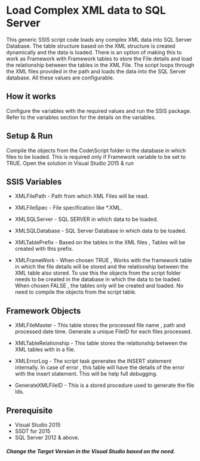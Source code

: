 # Load Complex XML data to SQL Server

This generic SSIS script code loads any complex XML data into SQL Server Database. The table structure based on the XML structure is created dynamically and the data is loaded. There is an option of making this to work as Framework with Framework tables to store the File details and load the relationship between the tables in the XML File. The script loops through the XML files provided in the path and loads the data into the SQL Server database. All these values are configurable.

## How it works

Configure the variables with the required values and run the SSIS package. Refer to the variables section for the details on the variables.

## Setup & Run
Compile the objects from the Code\Script folder in the database in which files to be loaded. This is required only if Framework variable to be set to TRUE.
Open the solution in Visual Studio 2015 & run

## SSIS Variables

* XMLFilePath    - Path from which XML Files will be read.

* XMLFileSpec   - File specification like *.XML.

* XMLSQLServer  - SQL SERVER in which data to be loaded.

* XMLSQLDatabase - SQL Server Database  in which data to be loaded.

* XMLTablePrefix  - Based on the tables in the XML files , Tables will be created with this prefix.

* XMLFrameWork  - When chosen TRUE , Works with the framework table in which the file details will be stored and the relationship between the XML table also stored. To use this the objects from the script folder needs to be created in the database in which the data to be loaded. When chosen FALSE , the tables only will be created and loaded. No need to compile the objects from the script table.


## Framework Objects
* XMLFileMaster - This table stores the processed file name , path and processed date time. Generate a unique FileID for each files processed.

* XMLTableRelationship - This table stores the relationship between the XML tables with in a file.

* XMLErrorLog - The script task generates the INSERT statement internally. In case of error , this table will have the details of the error with the insert statement. This will be help full debugging.

* GenerateXMLFileID - This is a stored procedure used to generate the file Ids.

## Prerequisite
* Visual Studio 2015
* SSDT for 2015
* SQL Server 2012 & above. 
##### Change the Target Version in the Visual Studio based on the need.

